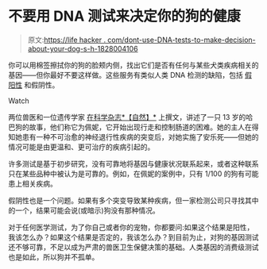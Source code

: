 # 不要用 DNA 测试来决定你的狗的健康

> 原文:[https://life hacker . com/dont-use-DNA-tests-to-make-decision-about-your-dog-s-h-1828004106](https://lifehacker.com/dont-use-dna-tests-to-make-decisions-about-your-dog-s-h-1828004106)

你可以用棉签擦拭你的狗的脸颊内侧，找出它们是否有任何与某些犬类疾病相关的基因——但你最好不要这样做。这些服务有类似人类 DNA 检测的缺陷，包括 [假阳性](https://lifehacker.com/mail-order-genetic-tests-may-turn-up-a-lot-of-false-pos-1824126192) 和假阴性。

Watch

两位兽医和一位遗传学家 [在科学杂志*【自然】*](https://www.nature.com/articles/d41586-018-05771-0) 上撰文，讲述了一只 13 岁的哈巴狗的故事，他们称它为佩妮，它开始出现行走和控制肠道的困难。她的主人在得知她患有一种不可治愈的神经退行性疾病的突变后，对她实施了安乐死——但她的情况可能是由更温和、更可治疗的疾病引起的。

许多测试是基于初步研究，没有可靠地将基因与健康状况联系起来，或者这种联系只在某些品种中被认为是可靠的。例如，在佩妮的案例中，只有 1/100 的狗有可能患上相关疾病。

假阴性也是一个问题。如果有多个突变导致某种疾病，但一家检测公司只寻找其中的一个，结果可能会说(或暗示)狗没有那种情况。

对于任何医学测试，为了你自己或者你的宠物，你都要问:如果这个结果是阳性，我该怎么办？如果这个结果是否定的，我该怎么办？到目前为止，对狗的基因测试还不够可靠，不足以成为严肃的兽医卫生保健决策的基础。人类基因的消费级测试也是如此，所以狗并不孤单。